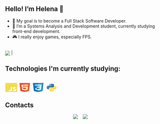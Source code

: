 ## Hello! I’m Helena 🩷

- 🎯 My goal is to become a Full Stack Software Developer.
- 🌱  I’m a Systems Analysis and Development student, currently studying front-end development.
- 🎮 I really enjoy games, especially FPS.
##

<div>
  
 <a href="https://github.com/anuraghazra/github-readme-stats"><img align="center" src="https://github-readme-stats.vercel.app/api/top-langs/?username=LenaGDev&layout=compact&theme=buefy&hide_border=true" /></a> |
 
</div>

## Technologies I'm currently studying:

<div style="display: inline_block"><br>
  <img align="center" alt="Rafa-Js" height="30" width="40" src="https://raw.githubusercontent.com/devicons/devicon/master/icons/javascript/javascript-plain.svg">
  <img align="center" alt="Rafa-HTML" height="30" width="40" src="https://raw.githubusercontent.com/devicons/devicon/master/icons/html5/html5-original.svg">
  <img align="center" alt="Rafa-CSS" height="30" width="40" src="https://raw.githubusercontent.com/devicons/devicon/master/icons/css3/css3-original.svg">
  <img align="center" alt="Rafa-Python" height="30" width="40" src="https://raw.githubusercontent.com/devicons/devicon/master/icons/python/python-original.svg">
  
</div>

  ## Contacts
  
  <div align="center"> 
   <a href="mailto:contatorahelenacorreia@gmail.com" target="_blank" rel="noopener noreferrer"><img src="https://img.icons8.com/fluency/2x/gmail-new.png"  width="40" /></a>
  &nbsp;&nbsp;
   <a href="[[https://www.linkedin.com/in/helena-gomes-3b258519b/]](https://www.linkedin.com/in/helena-gomes-3b258519b/)" target="_blank" rel="noopener noreferrer"><img src="https://img.icons8.com/color/2x/linkedin.png"  width="40" /></a>
  &nbsp;&nbsp;
</div>

##

